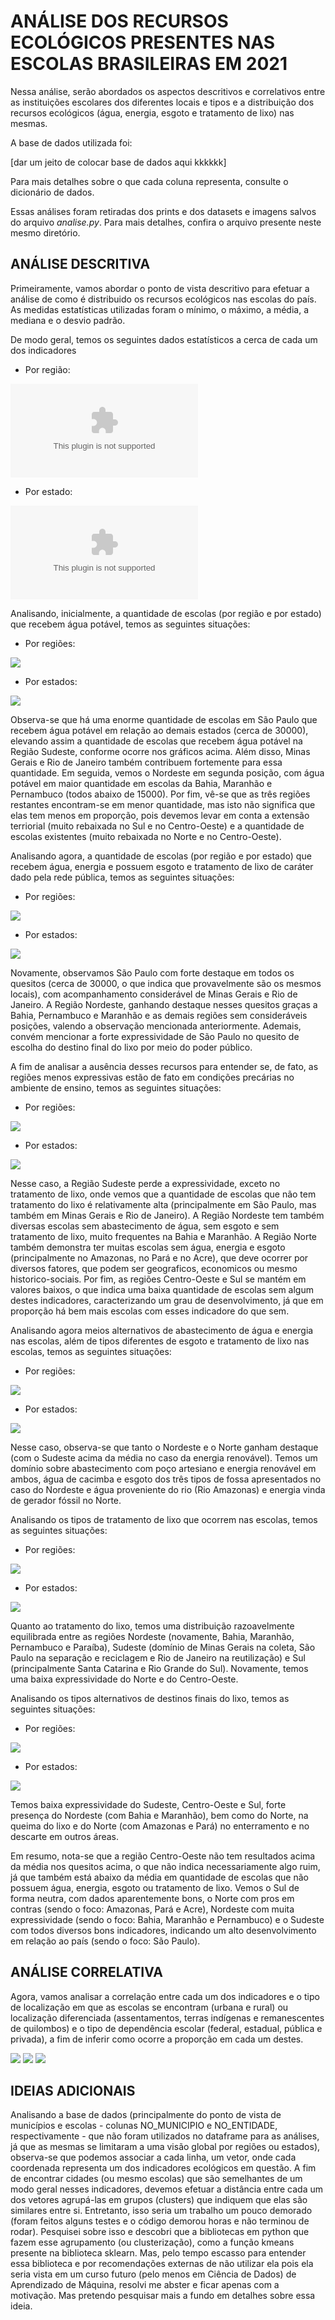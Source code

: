 # ANÁLISE DOS RECURSOS ECOLÓGICOS PRESENTES NAS ESCOLAS BRASILEIRAS EM 2021

Nessa análise, serão abordados os aspectos descritivos e correlativos entre as instituições escolares dos diferentes locais e tipos e a distribuição dos recursos ecológicos (água, energia, esgoto e tratamento de lixo) nas mesmas.

A base de dados utilizada foi:

[dar um jeito de colocar base de dados aqui kkkkkk]

Para mais detalhes sobre o que cada coluna representa, consulte o dicionário de dados.

Essas análises foram retiradas dos prints e dos datasets e imagens salvos do arquivo _analise.py_. Para mais detalhes, confira o arquivo presente neste mesmo diretório.

## ANÁLISE DESCRITIVA

Primeiramente, vamos abordar o ponto de vista descritivo para efetuar a análise de como é distribuido os recursos ecológicos nas escolas do país. As medidas estatísticas utilizadas foram o mínimo, o máximo, a média, a mediana e o desvio padrão.

De modo geral, temos os seguintes dados estatísticos a cerca de cada um dos indicadores

- Por região:

![](datasets/dados_reg.csv)

- Por estado:

![](datasets/dados_est.csv)

Analisando, inicialmente, a quantidade de escolas (por região e por estado) que recebem água potável, temos as seguintes situações:

- Por regiões:

![](imagens/11.png)

- Por estados:

![](imagens/12.png)

Observa-se que há uma enorme quantidade de escolas em São Paulo que recebem água potável em relação ao demais estados (cerca de 30000), elevando assim a quantidade de escolas que recebem água potável na Região Sudeste, conforme ocorre nos gráficos acima. Além disso, Minas Gerais e Rio de Janeiro também contribuem fortemente para essa quantidade. Em seguida, vemos o Nordeste em segunda posição, com água potável em maior quantidade em escolas da Bahia, Maranhão e Pernambuco (todos abaixo de 15000). Por fim, vê-se que as três regiões restantes encontram-se em menor quantidade, mas isto não significa que elas tem menos em proporção, pois devemos levar em conta a extensão terriorial (muito rebaixada no Sul e no Centro-Oeste) e a quantidade de escolas existentes (muito rebaixada no Norte e no Centro-Oeste).

Analisando agora, a quantidade de escolas (por região e por estado) que recebem água, energia e possuem esgoto e tratamento de lixo de caráter dado pela rede pública, temos as seguintes situações:

- Por regiões:

![](imagens/21.png)

- Por estados:

![](imagens/22.png)

Novamente, observamos São Paulo com forte destaque em todos os quesitos (cerca de 30000, o que indica que provavelmente são os mesmos locais), com acompanhamento considerável de Minas Gerais e Rio de Janeiro. A Região Nordeste, ganhando destaque nesses quesitos graças a Bahia, Pernambuco e Maranhão e as demais regiões sem consideráveis posições, valendo a observação mencionada anteriormente. Ademais, convém mencionar a forte expressividade de São Paulo no quesito de escolha do destino final do lixo por meio do poder público.

A fim de analisar a ausência desses recursos para entender se, de fato, as regiões menos expressivas estão de fato em condições precárias no ambiente de ensino, temos as seguintes situações:

- Por regiões:

![](imagens/31.png)

- Por estados:

![](imagens/32.png)

Nesse caso, a Região Sudeste perde a expressividade, exceto no tratamento de lixo, onde vemos que a quantidade de escolas que não tem tratamento do lixo é relativamente alta (principalmente em São Paulo, mas também em Minas Gerais e Rio de Janeiro). A Região Nordeste tem também diversas escolas sem abastecimento de água, sem esgoto e sem tratamento de lixo, muito frequentes na Bahia e Maranhão. A Região Norte também demonstra ter muitas escolas sem água, energia e esgoto (principalmente no Amazonas, no Pará e no Acre), que deve ocorrer por diversos fatores, que podem ser geograficos, economicos ou mesmo historico-sociais. Por fim, as regiões Centro-Oeste e Sul se mantém em valores baixos, o que indica uma baixa quantidade de escolas sem algum destes indicadores, caracterizando um grau de desenvolvimento, já que em proporção há bem mais escolas com esses indicadore do que sem.

Analisando agora meios alternativos de abastecimento de água e energia nas escolas, além de tipos diferentes de esgoto e tratamento de lixo nas escolas, temos as seguintes situações:

- Por regiões:

![](imagens/41.png)

- Por estados:

![](imagens/42.png)

Nesse caso, observa-se que tanto o Nordeste e o Norte ganham destaque (com o Sudeste acima da média no caso da energia renovável). Temos um domínio sobre abastecimento com poço artesiano e energia renovável em ambos, água de cacimba e esgoto dos três tipos de fossa apresentados no caso do Nordeste e água proveniente do rio (Rio Amazonas) e energia vinda de gerador fóssil no Norte.

Analisando os tipos de tratamento de lixo que ocorrem nas escolas, temos as seguintes situações:

- Por regiões:

![](imagens/51.png)

- Por estados:

![](imagens/52.png)

Quanto ao tratamento do lixo, temos uma distribuição razoavelmente equilibrada entre as regiões Nordeste (novamente, Bahia, Maranhão, Pernambuco e Paraíba), Sudeste (domínio de Minas Gerais na coleta, São Paulo na separação e reciclagem e Rio de Janeiro na reutilização) e Sul (principalmente Santa Catarina e Rio Grande do Sul). Novamente, temos uma baixa expressividade do Norte e do Centro-Oeste.

Analisando os tipos alternativos de destinos finais do lixo, temos as seguintes situações:

- Por regiões:

![](imagens/61.png)

- Por estados:

![](imagens/62.png)

Temos baixa expressividade do Sudeste, Centro-Oeste e Sul, forte presença do Nordeste (com Bahia e Maranhão), bem como do Norte, na queima do lixo e do Norte (com Amazonas e Pará) no enterramento e no descarte em outros áreas.

Em resumo, nota-se que a região Centro-Oeste não tem resultados acima da média nos quesitos acima, o que não indica necessariamente algo ruim, já que também está abaixo da média em quantidade de escolas que não possuem água, energia, esgoto ou tratamento de lixo. Vemos o Sul de forma neutra, com dados aparentemente bons, o Norte com pros em contras (sendo o foco: Amazonas, Pará e Acre), Nordeste com muita expressividade (sendo o foco: Bahia, Maranhão e Pernambuco) e o Sudeste com todos diversos bons indicadores, indicando um alto desenvolvimento em relação ao país (sendo o foco: São Paulo).

## ANÁLISE CORRELATIVA

Agora, vamos analisar a correlação entre cada um dos indicadores e o tipo de localização em que as escolas se encontram (urbana e rural) ou localização diferenciada (assentamentos, terras indígenas e remanescentes de quilombos) e o tipo de dependência escolar (federal, estadual, pública e privada), a fim de inferir como ocorre a proporção em cada um destes.

![](imagens/71.png)
![](imagens/72.png)
![](imagens/73.png)

## IDEIAS ADICIONAIS

Analisando a base de dados (principalmente do ponto de vista de municípios e escolas - colunas NO_MUNICIPIO e NO_ENTIDADE, respectivamente - que não foram utilizados no dataframe para as análises, já que as mesmas se limitaram a uma visão global por regiões ou estados), observa-se que podemos associar a cada linha, um vetor, onde cada coordenada representa um dos indicadores ecológicos em questão. A fim de encontrar cidades (ou mesmo escolas) que são semelhantes de um modo geral nesses indicadores, devemos efetuar a distância entre cada um dos vetores agrupá-las em grupos (clusters) que indiquem que elas são similares entre si. Entretanto, isso seria um trabalho um pouco demorado (foram feitos alguns testes e o código demorou horas e não terminou de rodar). Pesquisei sobre isso e descobri que a bibliotecas em python que fazem esse agrupamento (ou clusterização), como a função kmeans presente na biblioteca sklearn. Mas, pelo tempo escasso para entender essa biblioteca e por recomendações externas de não utilizar ela pois ela seria vista em um curso futuro (pelo menos em Ciência de Dados) de Aprendizado de Máquina, resolvi me abster e ficar apenas com a motivação. Mas pretendo pesquisar mais a fundo em detalhes sobre essa ideia.

